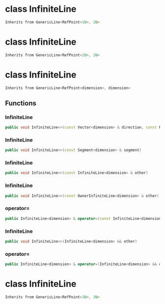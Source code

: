 # class InfiniteLine


```cpp
Inherits from GenericLine<RefPoint<1U>, 1U>
```



# class InfiniteLine


```cpp
Inherits from GenericLine<RefPoint<2U>, 2U>
```



# class InfiniteLine


```cpp
Inherits from GenericLine<RefPoint<dimension>, dimension>
```



## Functions

### InfiniteLine

```cpp
public void InfiniteLine<>(const Vector<dimension> & direction, const Point<dimension> & origin)
```


### InfiniteLine

```cpp
public void InfiniteLine<>(const Segment<dimension> & segment)
```


### InfiniteLine

```cpp
public void InfiniteLine<>(const InfiniteLine<dimension> & other)
```


### InfiniteLine

```cpp
public void InfiniteLine<>(const OwnerInfiniteLine<dimension> & other)
```


### operator=

```cpp
public InfiniteLine<dimension> & operator=(const InfiniteLine<dimension> & other)
```


### InfiniteLine

```cpp
public void InfiniteLine<>(InfiniteLine<dimension> && other)
```


### operator=

```cpp
public InfiniteLine<dimension> & operator=(InfiniteLine<dimension> && other)
```




# class InfiniteLine


```cpp
Inherits from GenericLine<RefPoint<3U>, 3U>
```



